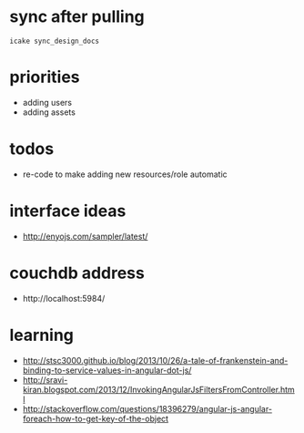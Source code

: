 
# sync after pulling

`icake sync_design_docs`

# priorities

- adding users
- adding assets

# todos

- re-code to make adding new resources/role automatic

# interface ideas

- <http://enyojs.com/sampler/latest/>

# couchdb address

- http://localhost:5984/

# learning

- <http://stsc3000.github.io/blog/2013/10/26/a-tale-of-frankenstein-and-binding-to-service-values-in-angular-dot-js/>
- <http://sravi-kiran.blogspot.com/2013/12/InvokingAngularJsFiltersFromController.html>
- <http://stackoverflow.com/questions/18396279/angular-js-angular-foreach-how-to-get-key-of-the-object>

